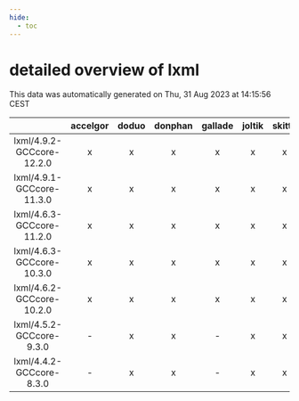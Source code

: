 ```yaml
---
hide:
  - toc
---
```


detailed overview of lxml
=========================


This data was automatically generated on Thu, 31 Aug 2023 at 14:15:56 CEST  

| |accelgor|doduo|donphan|gallade|joltik|skitty|swalot|victini|
| :---: | :---: | :---: | :---: | :---: | :---: | :---: | :---: | :---: |
|lxml/4.9.2-GCCcore-12.2.0|x|x|x|x|x|x|x|x|
|lxml/4.9.1-GCCcore-11.3.0|x|x|x|x|x|x|x|x|
|lxml/4.6.3-GCCcore-11.2.0|x|x|x|x|x|x|x|x|
|lxml/4.6.3-GCCcore-10.3.0|x|x|x|x|x|x|x|x|
|lxml/4.6.2-GCCcore-10.2.0|x|x|x|x|x|x|x|x|
|lxml/4.5.2-GCCcore-9.3.0|-|x|x|-|x|x|x|x|
|lxml/4.4.2-GCCcore-8.3.0|-|x|x|-|x|x|-|x|
